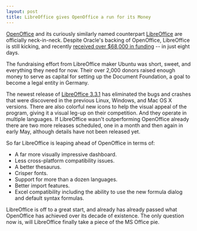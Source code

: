 ```yaml
---
layout: post
title: LibreOffice gives OpenOffice a run for its Money
---
```


<a href="http://www.openoffice.org/">OpenOffice</a> and its curiously similarly named counterpart <a href="http://www.libreoffice.org/">LibreOffice</a> are officially neck-in-neck. Despite Oracle's backing of OpenOffice, LibreOffice is still kicking, and recently <a href="http://blog.documentfoundation.org/2011/02/25/thousands-of-donors-contribute-e50000-in-just-eight-days-to-the-document-foundation/">received over $68,000 in funding</a> -- in just eight days. 

The fundraising effort from LibreOffice maker Ubuntu was short, sweet, and everything they need for now. Their over 2,000 donors raised enough money to serve as capital for setting up the Document Foundation, a goal to become a legal entity in Germany.

The newest release of <a href="http://www.libreoffice.org/download/">LibreOffice 3.3.1</a> has eliminated the bugs and crashes that were discovered in the previous Linux, Windows, and Mac OS X versions. There are also colorful new icons to help the visual appeal of the program, giving it a visual leg-up on their competition. And they operate in multiple languages. If LibreOffice wasn't outperforming OpenOffice already there are two more releases scheduled, one in a month and then again in early May, although details have not been released yet.

So far LibreOffice is leaping ahead of OpenOffice in terms of:

- A far more visually impressive dashboard.
- Less cross-platform compatibility issues.
- A better thesaurus.
- Crisper fonts.
- Support for more than a dozen languages.
- Better import features.
- Excel compatibility including the ability to use the new formula dialog and default syntax formulas.

LibreOffice is off to a great start, and already has already passed what OpenOffice has achieved over its decade of existence. The only question now is, will LibreOffice finally take a piece of the MS Office pie.
